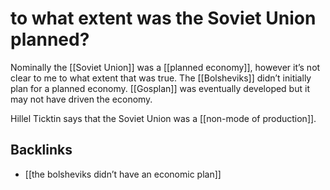 # to what extent was the Soviet Union planned?

Nominally the [[Soviet Union]] was a [[planned economy]], however it&rsquo;s not clear to me to what extent that was true. The [[Bolsheviks]] didn&rsquo;t initially plan for a planned economy. [[Gosplan]] was eventually developed but it may not have driven the economy.

Hillel Ticktin says that the Soviet Union was a [[non-mode of production]].


## Backlinks

-   [[the bolsheviks didn&rsquo;t have an economic plan]]
